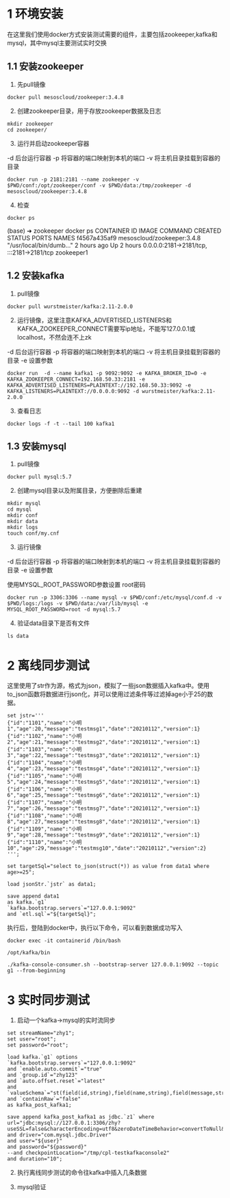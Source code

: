 # 1 环境安装

在这里我们使用docker方式安装测试需要的组件，主要包括zookeeper,kafka和mysql，其中mysql主要测试实时交换

## 1.1 安装zookeeper
1. 先pull镜像
```
docker pull mesoscloud/zookeeper:3.4.8
```

2. 创建zookeeper目录，用于存放zookeeper数据及日志
```
mkdir zookeeper
cd zookeeper/
```

3. 运行并启动zookeeper容器

-d 后台运行容器
-p 将容器的端口映射到本机的端口
-v 将主机目录挂载到容器的目录
```
docker run -p 2181:2181 --name zookeeper -v $PWD/conf:/opt/zookeeper/conf -v $PWD/data:/tmp/zookeeper -d mesoscloud/zookeeper:3.4.8
```

4. 检查
```
docker ps
```

(base) ➜  zookeeper docker ps
CONTAINER ID   IMAGE                           COMMAND                  CREATED       STATUS       PORTS                                       NAMES
f4567a435af9   mesoscloud/zookeeper:3.4.8      "/usr/local/bin/dumb…"   2 hours ago   Up 2 hours   0.0.0.0:2181->2181/tcp, :::2181->2181/tcp   zookeeper1

## 1.2 安装kafka
1. pull镜像
```
docker pull wurstmeister/kafka:2.11-2.0.0
```

2. 运行镜像，这里注意KAFKA_ADVERTISED_LISTENERS和KAFKA_ZOOKEEPER_CONNECT需要写ip地址，不能写127.0.0.1或localhost，不然会连不上zk

-d 后台运行容器
-p 将容器的端口映射到本机的端口
-v 将主机目录挂载到容器的目录
-e 设置参数
```
docker run  -d --name kafka1 -p 9092:9092 -e KAFKA_BROKER_ID=0 -e KAFKA_ZOOKEEPER_CONNECT=192.168.50.33:2181 -e KAFKA_ADVERTISED_LISTENERS=PLAINTEXT://192.168.50.33:9092 -e KAFKA_LISTENERS=PLAINTEXT://0.0.0.0:9092 -d wurstmeister/kafka:2.11-2.0.0
```

3. 查看日志
```
docker logs -f -t --tail 100 kafka1
```

## 1.3 安装mysql
1. pull镜像
```
docker pull mysql:5.7
```

2. 创建mysql目录以及附属目录，方便删除后重建
```
mkdir mysql 
cd mysql
mkdir conf
mkdir data
mkdir logs
touch conf/my.cnf
```

3. 运行镜像 

-d 后台运行容器
-p 将容器的端口映射到本机的端口
-v 将主机目录挂载到容器的目录
-e 设置参数

使用MYSQL_ROOT_PASSWORD参数设置 root密码
```
docker run -p 3306:3306 --name mysql -v $PWD/conf:/etc/mysql/conf.d -v $PWD/logs:/logs -v $PWD/data:/var/lib/mysql -e MYSQL_ROOT_PASSWORD=root -d mysql:5.7
```

4. 验证data目录下是否有文件

```
ls data
```

# 2 离线同步测试

这里使用了str作为源，格式为json，模拟了一些json数据插入kafka中。使用to_json函数将数据进行json化，并可以使用过滤条件等过滤掉age小于25的数据。

```
set jstr='''
{"id":"1101","name":"小明1","age":20,"message":"testmsg1","date":"20210112","version":1}
{"id":"1102","name":"小明2","age":21,"message":"testmsg2","date":"20210112","version":1}
{"id":"1103","name":"小明3","age":22,"message":"testmsg3","date":"20210112","version":1}
{"id":"1104","name":"小明4","age":23,"message":"testmsg4","date":"20210112","version":1}
{"id":"1105","name":"小明5","age":24,"message":"testmsg5","date":"20210112","version":1}
{"id":"1106","name":"小明6","age":25,"message":"testmsg6","date":"20210112","version":1}
{"id":"1107","name":"小明7","age":26,"message":"testmsg7","date":"20210112","version":1}
{"id":"1108","name":"小明8","age":27,"message":"testmsg8","date":"20210112","version":1}
{"id":"1109","name":"小明9","age":28,"message":"testmsg9","date":"20210112","version":1}
{"id":"1110","name":"小明10","age":29,"message":"testmsg10","date":"20210112","version":2}
''';

set targetSql="select to_json(struct(*)) as value from data1 where age>=25";

load jsonStr.`jstr` as data1;

save append data1
as kafka.`g1`
`kafka.bootstrap.servers`="127.0.0.1:9092"
and `etl.sql`="${targetSql}";
```

执行后，登陆到docker中，执行以下命令，可以看到数据成功写入
```
docker exec -it containerid /bin/bash

/opt/kafka/bin

./kafka-console-consumer.sh --bootstrap-server 127.0.0.1:9092 --topic g1 --from-beginning
```


# 3 实时同步测试

1. 启动一个kafka->mysql的实时流同步
```
set streamName="zhy1";
set user="root";
set password="root";

load kafka.`g1` options
`kafka.bootstrap.servers`="127.0.0.1:9092"
and `enable.auto.commit`="true"
and `group.id`="zhy123"
and `auto.offset.reset`="latest"
and `valueSchema`="st(field(id,string),field(name,string),field(message,string),field(date,string),field(version,integer))"
and `containRaw`="false"
as kafka_post_kafka1;

save append kafka_post_kafka1 as jdbc.`z1` where
url="jdbc:mysql://127.0.0.1:3306/zhy?useSSL=false&characterEncoding=utf8&zeroDateTimeBehavior=convertToNull&tinyInt1isBit=false"
and driver="com.mysql.jdbc.Driver"
and user="${user}"
and password="${password}"
--and checkpointLocation="/tmp/cpl-testkafkaconsole2"
and duration="10";
```

2. 执行离线同步测试的命令往kafka中插入几条数据

3. mysql验证